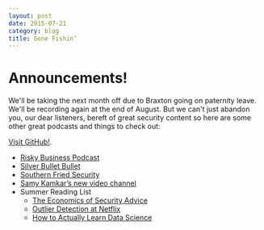 ```yaml
---
layout: post
date: 2015-07-21
category: blog
title: Gone Fishin’
---
```


# Announcements!
We'll be taking the next month off due to Braxton going on paternity leave. We'll be recording again at the end of August. But we can't just abandon you, our dear listeners, bereft of great security content so here are some other great podcasts and things to check out:

[Visit GitHub!](https://www.github.com).

* [Risky Business Podcast](http://risky.biz/netcasts/risky-business)
* [Silver Bullet Bullet](https://www.cigital.com/podcast/)
* [Southern Fried Security](http://www.southernfriedsecurity.com/)
* [Samy Kamkar’s new video channel](https://www.youtube.com/user/s4myk)
* Summer Reading List
    * [The Economics of Security Advice](http://research.microsoft.com/en-us/um/people/cormac/papers/2009/SoLongAndNoThanks.pdf)
    * [Outlier Detection at Netflix](http://techblog.netflix.com/2015/07/tracking-down-villains-outlier.html)
    * [How to Actually Learn Data Science](https://www.dataquest.io/blog/how-to-actually-learn-data-science/)
